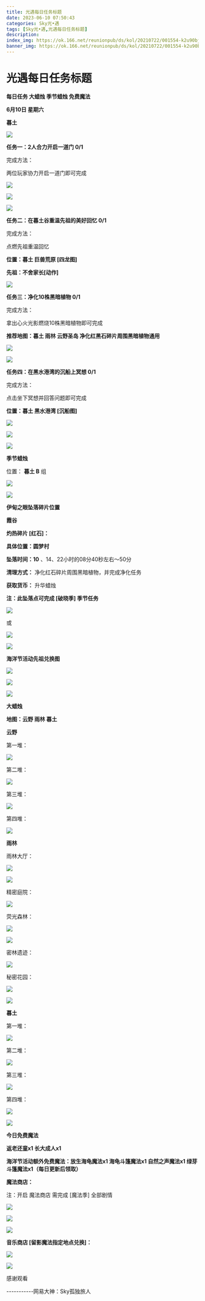 ```yaml
---
title: 光遇每日任务标题
date: 2023-06-10 07:50:43
categories: Sky光•遇
tags: [Sky光•遇,光遇每日任务标题]
description: 
index_img: https://ok.166.net/reunionpub/ds/kol/20210722/001554-k2u90bj7ay.png?imageView&thumbnail=600x0&type=jpg
banner_img: https://ok.166.net/reunionpub/ds/kol/20210722/001554-k2u90bj7ay.png?imageView&thumbnail=600x0&type=jpg
---
```

# 光遇每日任务标题
**每日任务 大蜡烛 季节蜡烛 免费魔法**

 **6月10日 星期六**

 **暮土**

![](https://img.166.net/reunionpub/ds/kol/20230610/001531-y3chgd5vpn.jpg)

 **任务一：2人合力开启一道门 0/1**

完成方法：

两位玩家协力开启一道门即可完成

![](https://img.166.net/reunionpub/ds/kol/20230610/000230-jy4nd87su5.jpg)

![](https://img.166.net/reunionpub/ds/kol/20230610/000237-6ir40nkz92.jpg)

![](https://img.166.net/reunionpub/ds/kol/20230610/000245-95bgcs4qwz.jpg)

 **任务二：在暮土谷重温先祖的美好回忆 0/1**

完成方法：

点燃先祖重温回忆

 **位置：暮土 巨兽荒原 [四龙图]**

 **先祖：不舍家长[动作]**

![](https://img.166.net/reunionpub/ds/kol/20230610/000433-18v5nssfpw.jpg)

 **任务三：净化10株黑暗植物 0/1**

完成方法：

拿出心火光影燃烧10株黑暗植物即可完成

 **推荐地图：暮土 雨林 云野圣岛   净化红黑石碎片周围黑暗植物通用**

![](https://img.166.net/reunionpub/ds/kol/20230610/000529-9rkody860z.jpeg)

![](https://img.166.net/reunionpub/ds/kol/20230610/000536-hscgajyn98.jpeg)

 **任务四：在黑水港湾的沉船上冥想 0/1**

完成方法：

点击坐下冥想并回答问题即可完成

 **位置：暮土 黑水港湾 [沉船图]**

![](https://img.166.net/reunionpub/ds/kol/20230610/000559-8gk6pduftc.jpg)

![](https://img.166.net/reunionpub/ds/kol/20230610/000605-1czebosyvf.jpg)

![](https://img.166.net/reunionpub/ds/kol/20230502/053253-tkp31d0r2j.png)

 **季节蜡烛**

位置： **暮土 B** 组

![](https://img.166.net/reunionpub/ds/kol/20230609/235611-oqa7ub9gnz.jpeg)

![](https://img.166.net/reunionpub/ds/kol/20230501/003537-boqnslm12s.png)

 **伊甸之眼坠落碎片位置**

 **霞谷**

 **灼热碎片 [红石]：**

 **具体位置：圆梦村**

 **坠落时间：10** 、14、22小时的08分40秒左右～50分

 **清理方式：** 净化红石碎片周围黑暗植物，并完成净化任务

 **获取货币：** 升华蜡烛

 **注：此坠落点可完成  [破晓季] 季节任务**

![](https://img.166.net/reunionpub/ds/kol/20230610/001237-6o37lcq4kt.png)

或

![](https://img.166.net/reunionpub/ds/kol/20230610/001308-2kqmjor84f.png)

![](https://img.166.net/reunionpub/ds/kol/20230501/003537-boqnslm12s.png)

 **海洋节活动先祖兑换图**

![](https://img.166.net/reunionpub/ds/kol/20230520/040300-zap2jkovds.jpg)

![](https://img.166.net/reunionpub/ds/kol/20230520/040310-ofs4cbrjhq.jpg)

![](https://img.166.net/reunionpub/ds/kol/20230501/003537-boqnslm12s.png)

 **大蜡烛**

 **地图：云野 雨林 暮土**

 **云野**

第一堆：

![](https://img.166.net/reunionpub/ds/kol/20230609/235709-u35kla0vzo.jpeg)

第二堆：

![](https://img.166.net/reunionpub/ds/kol/20230609/235719-bm0ci8gyf5.jpeg)

第三堆：

![](https://img.166.net/reunionpub/ds/kol/20230609/235727-zfmp0achyo.jpeg)

第四堆：

![](https://img.166.net/reunionpub/ds/kol/20230609/235735-sav2f7o65p.jpeg)

 **雨林**

雨林大厅：

![](https://img.166.net/reunionpub/ds/kol/20230610/004942-c6kebswl05.jpeg)

![](https://img.166.net/reunionpub/ds/kol/20230609/001349-cl9smae4qo.jpeg)

精密庭院：

![](https://img.166.net/reunionpub/ds/kol/20230609/001416-a82vsil4e1.jpeg)

荧光森林：

![](https://img.166.net/reunionpub/ds/kol/20230609/001425-tgwbjl9shi.jpeg)

![](https://img.166.net/reunionpub/ds/kol/20230610/005017-l8a45imnzh.jpeg)

密林遗迹：

![](https://img.166.net/reunionpub/ds/kol/20230610/005040-ysw3kig9pa.jpeg)

秘密花园：

![](https://img.166.net/reunionpub/ds/kol/20230609/001433-pb7wr6jkvm.jpeg)

![](https://img.166.net/reunionpub/ds/kol/20230610/005051-w3zsua2vpq.jpeg)

 **暮土**

第一堆：

![](https://img.166.net/reunionpub/ds/kol/20230609/235834-rsvjw8idzs.jpeg)

第二堆：

![](https://img.166.net/reunionpub/ds/kol/20230609/235842-imw7r8yluv.jpeg)

第三堆：

![](https://img.166.net/reunionpub/ds/kol/20230609/235850-9hw3dfn02o.jpeg)

第四堆：

![](https://img.166.net/reunionpub/ds/kol/20230609/235858-5p2f08s1ue.jpeg)

![](https://img.166.net/reunionpub/ds/kol/20221018/100256-wzutnocka0.png)

 **今日免费魔法**

 **返老还童x1 长大成人x1**

 **海洋节活动额外免费魔法：放生海龟魔法x1 海龟斗篷魔法x1 自然之声魔法x1 绿芽斗篷魔法x1（每日更新后领取）**

 **魔法商店：**

注：开启 魔法商店 需完成 [魔法季] 全部剧情

![](https://img.166.net/reunionpub/ds/kol/20221018/100559-oibznvdtus.png)

![](https://img.166.net/reunionpub/ds/kol/20230609/235938-58mbwrhlk3.jpeg)

![](https://img.166.net/reunionpub/ds/kol/20230520/024526-niy97hflvp.jpeg)

 **音乐商店 [留影魔法指定地点兑换]：**

![](https://img.166.net/reunionpub/ds/kol/20230609/235955-ulfrvm74p6.jpeg)

![](https://img.166.net/reunionpub/ds/kol/20230502/235738-ls601349yq.png)

感谢观看

\-----------网易大神：Sky孤独旅人

